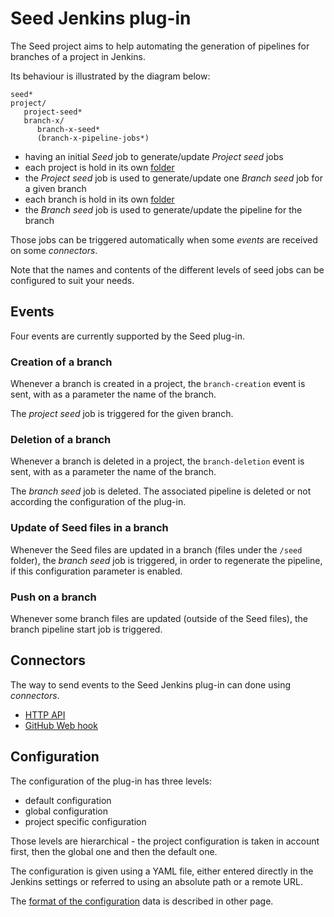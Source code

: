 Seed Jenkins plug-in
====================

The Seed project aims to help automating the generation of pipelines
for branches of a project in Jenkins.

Its behaviour is illustrated by the diagram below:

```
seed*
project/
   project-seed*
   branch-x/
      branch-x-seed*
      (branch-x-pipeline-jobs*)
```

* having an initial _Seed_ job to generate/update _Project seed_ jobs
* each project is hold in its own [folder](https://wiki.jenkins-ci.org/display/JENKINS/CloudBees+Folders+Plugin)
* the _Project seed_ job is used to generate/update one _Branch seed_ job for a given branch
* each branch is hold in its own [folder](https://wiki.jenkins-ci.org/display/JENKINS/CloudBees+Folders+Plugin)
* the _Branch seed_ job is used to generate/update the pipeline for the branch

Those jobs can be triggered automatically when some _events_ are received on some _connectors_.

Note that the names and contents of the different levels of seed jobs can be configured to suit your needs.

## Events

Four events are currently supported by the Seed plug-in.

### Creation of a branch

Whenever a branch is created in a project, the `branch-creation` event is sent, with as a parameter the name of the branch.

The _project seed_ job is triggered for the given branch.

### Deletion of a branch

Whenever a branch is deleted in a project, the `branch-deletion` event is sent, with as a parameter the name of the branch.

The _branch seed_ job is deleted. The associated pipeline is deleted or not according the configuration of the plug-in.

### Update of Seed files in a branch

Whenever the Seed files are updated in a branch (files under the `/seed` folder), the _branch seed_ job is triggered, in order to regenerate the pipeline, if this configuration parameter is enabled.

### Push on a branch

Whenever some branch files are updated (outside of the Seed files), the branch pipeline start job is triggered.

## Connectors

The way to send events to the Seed Jenkins plug-in can done using _connectors_.

* [HTTP API](doc/connector/HTTP.md)
* [GitHub Web hook](doc/connector/GitHub.md)

## Configuration

The configuration of the plug-in has three levels:

* default configuration
* global configuration
* project specific configuration

Those levels are hierarchical - the project configuration is taken in account first, then the global one and then the default one.

The configuration is given using a YAML file, either entered directly in the Jenkins settings or referred to using an absolute path or a remote URL.

The [format of the configuration](doc/Configuration.md) data is described in other page.
